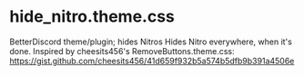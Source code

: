 # hide_nitro.theme.css
BetterDiscord theme/plugin; hides Nitros Hides Nitro everywhere, when it's done. Inspired by cheesits456's RemoveButtons.theme.css: https://gist.github.com/cheesits456/41d659f932b5a574b5dfb9b391a4506e
